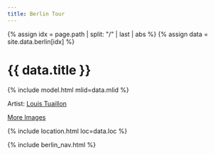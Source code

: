 ```yaml
---
title: Berlin Tour
---
```


{% assign idx = page.path | split: "/" | last | abs %}
{% assign data = site.data.berlin[idx] %}

# {{ data.title }}

{% include model.html mlid=data.mlid %}

Artist: [Louis Tuaillon](https://commons.wikimedia.org/wiki/Category:Louis_Tuaillon)

[More Images](https://commons.wikimedia.org/wiki/Category:Amazone_zu_Pferde_(Berlin-Mitte))

{% include location.html loc=data.loc %}

{% include berlin_nav.html %}
